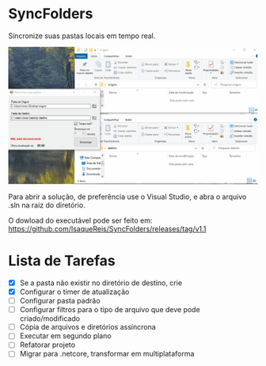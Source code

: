 # SyncFolders

Sincronize suas pastas locais em tempo real. 

![Alt text](syncfolders.gif?raw=true "Exemplo de uso")

Para abrir a solução, de preferência use o Visual Studio, e abra o arquivo .sln na raiz do diretório.

O dowload do executável pode ser feito em: https://github.com/IsaqueReis/SyncFolders/releases/tag/v1.1

Lista de Tarefas
===========================================

- [x] Se a pasta não existir no diretório de destino, crie 
- [x] Configurar o timer de atualização 
- [ ] Configurar pasta padrão
- [ ] Configurar filtros para o tipo de arquivo que deve pode criado/modificado
- [ ] Cópia de arquivos e diretórios assíncrona 
- [ ] Executar em segundo plano 
- [ ] Refatorar projeto
- [ ] Migrar para .netcore, transformar em multiplataforma
